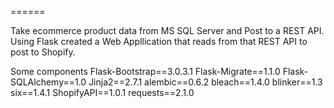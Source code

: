 
======

Take ecommerce product data from MS SQL Server and Post to a REST API. 
Using Flask created a Web Appllication that reads from that REST API to post to Shopify.

Some components
Flask-Bootstrap==3.0.3.1
Flask-Migrate==1.1.0
Flask-SQLAlchemy==1.0
Jinja2==2.7.1
alembic==0.6.2
bleach==1.4.0
blinker==1.3
six==1.4.1
ShopifyAPI==1.0.1
requests==2.1.0



